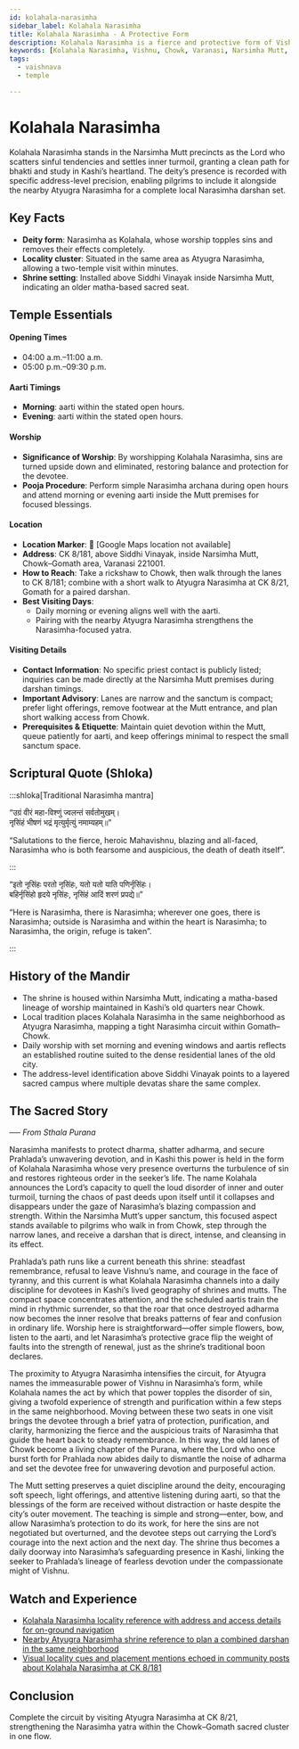 ```yaml
---
id: kolahala-narasimha
sidebar_label: Kolahala Narasimha
title: Kolahala Narasimha - A Protective Form
description: Kolahala Narasimha is a fierce and protective form of Vishnu whose worship in Varanasi overturns sins and inner turmoil.
keywords: [Kolahala Narasimha, Vishnu, Chowk, Varanasi, Narsimha Mutt, sin, protection, Atyugra Narasimha]
tags:
  - vaishnava
  - temple

---
```


# Kolahala Narasimha
Kolahala Narasimha stands in the Narsimha Mutt precincts as the Lord who scatters sinful tendencies and settles inner turmoil, granting a clean path for bhakti and study in Kashi’s heartland. The deity’s presence is recorded with specific address-level precision, enabling pilgrims to include it alongside the nearby Atyugra Narasimha for a complete local Narasimha darshan set.

## Key Facts

* **Deity form**: Narasimha as Kolahala, whose worship topples sins and removes their effects completely.
* **Locality cluster**: Situated in the same area as Atyugra Narasimha, allowing a two-temple visit within minutes.
* **Shrine setting**: Installed above Siddhi Vinayak inside Narsimha Mutt, indicating an older matha-based sacred seat.

## Temple Essentials

#### Opening Times
* 04:00 a.m.–11:00 a.m.
* 05:00 p.m.–09:30 p.m.

#### Aarti Timings
* **Morning**: aarti within the stated open hours.
* **Evening**: aarti within the stated open hours.

#### Worship
* **Significance of Worship**: By worshipping Kolahala Narasimha, sins are turned upside down and eliminated, restoring balance and protection for the devotee.
* **Pooja Procedure**: Perform simple Narasimha archana during open hours and attend morning or evening aarti inside the Mutt premises for focused blessings.

#### Location
* **Location Marker**: 📍 [Google Maps location not available]
* **Address**: CK 8/181, above Siddhi Vinayak, inside Narsimha Mutt, Chowk–Gomath area, Varanasi 221001.
* **How to Reach**: Take a rickshaw to Chowk, then walk through the lanes to CK 8/181; combine with a short walk to Atyugra Narasimha at CK 8/21, Gomath for a paired darshan.
* **Best Visiting Days**:
  - Daily morning or evening aligns well with the aarti.
  - Pairing with the nearby Atyugra Narasimha strengthens the Narasimha-focused yatra.

#### Visiting Details
* **Contact Information**: No specific priest contact is publicly listed; inquiries can be made directly at the Narsimha Mutt premises during darshan timings.
* **Important Advisory**: Lanes are narrow and the sanctum is compact; prefer light offerings, remove footwear at the Mutt entrance, and plan short walking access from Chowk.
* **Prerequisites & Etiquette**: Maintain quiet devotion within the Mutt, queue patiently for aarti, and keep offerings minimal to respect the small sanctum space.

## Scriptural Quote (Shloka)

:::shloka[Traditional Narasimha mantra]

“उग्रं वीरं महा-विश्णुं ज्वलन्तं सर्वतोमुखम्। <br/>
नृसिंहं भीषणं भद्रं मृत्युर्मृत्युं नमाम्यहम्॥”

“Salutations to the fierce, heroic Mahavishnu, blazing and all-faced, Narasimha who is both fearsome and auspicious, the death of death itself”.

:::


“इतो नृसिंहः परतो नृसिंहः, यतो यतो याति पणिर्नृसिंहः। <br/>
बहिर्नृसिंहो हृदये नृसिंहः, नृसिंहं आदिं शरणं प्रपद्ये॥”

“Here is Narasimha, there is Narasimha; wherever one goes, there is Narasimha; outside is Narasimha and within the heart is Narasimha; to Narasimha, the origin, refuge is taken”.

:::

## History of the Mandir

* The shrine is housed within Narsimha Mutt, indicating a matha-based lineage of worship maintained in Kashi’s old quarters near Chowk.
* Local tradition places Kolahala Narasimha in the same neighborhood as Atyugra Narasimha, mapping a tight Narasimha circuit within Gomath–Chowk.
* Daily worship with set morning and evening windows and aartis reflects an established routine suited to the dense residential lanes of the old city.
* The address-level identification above Siddhi Vinayak points to a layered sacred campus where multiple devatas share the same complex.

## The Sacred Story

_── From Sthala Purana_

Narasimha manifests to protect dharma, shatter adharma, and secure Prahlada’s unwavering devotion, and in Kashi this power is held in the form of Kolahala Narasimha whose very presence overturns the turbulence of sin and restores righteous order in the seeker’s life. The name Kolahala announces the Lord’s capacity to quell the loud disorder of inner and outer turmoil, turning the chaos of past deeds upon itself until it collapses and disappears under the gaze of Narasimha’s blazing compassion and strength. Within the Narsimha Mutt’s upper sanctum, this focused aspect stands available to pilgrims who walk in from Chowk, step through the narrow lanes, and receive a darshan that is direct, intense, and cleansing in its effect.

Prahlada’s path runs like a current beneath this shrine: steadfast remembrance, refusal to leave Vishnu’s name, and courage in the face of tyranny, and this current is what Kolahala Narasimha channels into a daily discipline for devotees in Kashi’s lived geography of shrines and mutts. The compact space concentrates attention, and the scheduled aartis train the mind in rhythmic surrender, so that the roar that once destroyed adharma now becomes the inner resolve that breaks patterns of fear and confusion in ordinary life. Worship here is straightforward—offer simple flowers, bow, listen to the aarti, and let Narasimha’s protective grace flip the weight of faults into the strength of renewal, just as the shrine’s traditional boon declares.

The proximity to Atyugra Narasimha intensifies the circuit, for Atyugra names the immeasurable power of Vishnu in Narasimha’s form, while Kolahala names the act by which that power topples the disorder of sin, giving a twofold experience of strength and purification within a few steps in the same neighborhood. Moving between these two seats in one visit brings the devotee through a brief yatra of protection, purification, and clarity, harmonizing the fierce and the auspicious traits of Narasimha that guide the heart back to steady remembrance. In this way, the old lanes of Chowk become a living chapter of the Purana, where the Lord who once burst forth for Prahlada now abides daily to dismantle the noise of adharma and set the devotee free for unwavering devotion and purposeful action.

The Mutt setting preserves a quiet discipline around the deity, encouraging soft speech, light offerings, and attentive listening during aarti, so that the blessings of the form are received without distraction or haste despite the city’s outer movement. The teaching is simple and strong—enter, bow, and allow Narasimha’s protection to do its work, for here the sins are not negotiated but overturned, and the devotee steps out carrying the Lord’s courage into the next action and the next day. The shrine thus becomes a daily doorway into Narasimha’s safeguarding presence in Kashi, linking the seeker to Prahlada’s lineage of fearless devotion under the compassionate might of Vishnu.

## Watch and Experience

* [Kolahala Narasimha locality reference with address and access details for on-ground navigation](https://varanasitemples.in/vishnu-temples/kolahala-narsimha/)
* [Nearby Atyugra Narasimha shrine reference to plan a combined darshan in the same neighborhood](http://pawanpath.up.gov.in/shri-atyugra-narsimha/)
* [Visual locality cues and placement mentions echoed in community posts about Kolahala Narasimha at CK 8/181](https://www.instagram.com/p/Cryh2l_Saoa/)

## Conclusion

Complete the circuit by visiting Atyugra Narasimha at CK 8/21, strengthening the Narasimha yatra within the Chowk–Gomath sacred cluster in one flow.